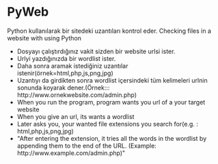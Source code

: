 # PyWeb
Python kullanılarak bir sitedeki uzantıları kontrol eder. Checking files in a website with using Python

<ul>
  <li>Dosyayı çalıştırdığınız vakit sizden bir website urlsi ister.</li>
  <li>Urlyi yazdığınızda bir wordlist ister.</li>
  <li>Daha sonra aramak istediğiniz uzantılar istenir(örnek=html,php,js,png,jpg)</li>
  <li>Uzantıyı da girdikten sonra wordlist içersindeki tüm kelimeleri urlnin sonunda koyarak dener.(Örnek::: http://www.ornekwebsite.com/admin.php) </li>

  <li>When you run the program, program wants you url of a your target website</li>
  <li>When you give an url, its wants a wordlist</li>
  <li>Later asks you, your wanted file extensions you search for(e.g. : html,php,js,png,jpg)</li>
  <li>"After entering the extension, it tries all the words in the wordlist by appending them to the end of the URL. (Example: http://www.example.com/admin.php)"</li>
</ul>
